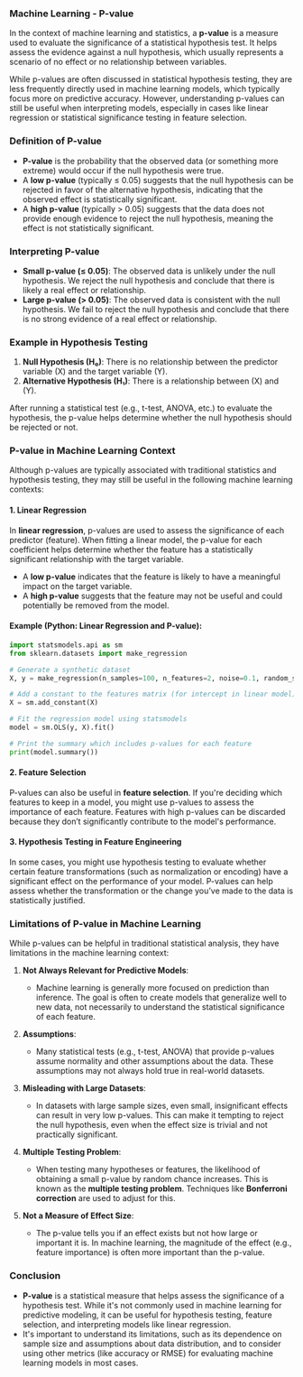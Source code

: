 ### **Machine Learning - P-value**

In the context of machine learning and statistics, a **p-value** is a measure used to evaluate the significance of a statistical hypothesis test. It helps assess the evidence against a null hypothesis, which usually represents a scenario of no effect or no relationship between variables.

While p-values are often discussed in statistical hypothesis testing, they are less frequently directly used in machine learning models, which typically focus more on predictive accuracy. However, understanding p-values can still be useful when interpreting models, especially in cases like linear regression or statistical significance testing in feature selection.

### **Definition of P-value**
- **P-value** is the probability that the observed data (or something more extreme) would occur if the null hypothesis were true.
- A **low p-value** (typically ≤ 0.05) suggests that the null hypothesis can be rejected in favor of the alternative hypothesis, indicating that the observed effect is statistically significant.
- A **high p-value** (typically > 0.05) suggests that the data does not provide enough evidence to reject the null hypothesis, meaning the effect is not statistically significant.

### **Interpreting P-value**
- **Small p-value (≤ 0.05)**: The observed data is unlikely under the null hypothesis. We reject the null hypothesis and conclude that there is likely a real effect or relationship.
- **Large p-value (> 0.05)**: The observed data is consistent with the null hypothesis. We fail to reject the null hypothesis and conclude that there is no strong evidence of a real effect or relationship.

### **Example in Hypothesis Testing**
1. **Null Hypothesis (H₀)**: There is no relationship between the predictor variable \(X\) and the target variable \(Y\).
2. **Alternative Hypothesis (H₁)**: There is a relationship between \(X\) and \(Y\).

After running a statistical test (e.g., t-test, ANOVA, etc.) to evaluate the hypothesis, the p-value helps determine whether the null hypothesis should be rejected or not.

### **P-value in Machine Learning Context**
Although p-values are typically associated with traditional statistics and hypothesis testing, they may still be useful in the following machine learning contexts:

#### 1. **Linear Regression**
In **linear regression**, p-values are used to assess the significance of each predictor (feature). When fitting a linear model, the p-value for each coefficient helps determine whether the feature has a statistically significant relationship with the target variable.

- A **low p-value** indicates that the feature is likely to have a meaningful impact on the target variable.
- A **high p-value** suggests that the feature may not be useful and could potentially be removed from the model.

#### Example (Python: Linear Regression and P-value):
```python
import statsmodels.api as sm
from sklearn.datasets import make_regression

# Generate a synthetic dataset
X, y = make_regression(n_samples=100, n_features=2, noise=0.1, random_state=42)

# Add a constant to the features matrix (for intercept in linear model)
X = sm.add_constant(X)

# Fit the regression model using statsmodels
model = sm.OLS(y, X).fit()

# Print the summary which includes p-values for each feature
print(model.summary())
```

#### 2. **Feature Selection**
P-values can also be useful in **feature selection**. If you're deciding which features to keep in a model, you might use p-values to assess the importance of each feature. Features with high p-values can be discarded because they don’t significantly contribute to the model's performance.

#### 3. **Hypothesis Testing in Feature Engineering**
In some cases, you might use hypothesis testing to evaluate whether certain feature transformations (such as normalization or encoding) have a significant effect on the performance of your model. P-values can help assess whether the transformation or the change you’ve made to the data is statistically justified.

### **Limitations of P-value in Machine Learning**
While p-values can be helpful in traditional statistical analysis, they have limitations in the machine learning context:

1. **Not Always Relevant for Predictive Models**:
   - Machine learning is generally more focused on prediction than inference. The goal is often to create models that generalize well to new data, not necessarily to understand the statistical significance of each feature.
   
2. **Assumptions**:
   - Many statistical tests (e.g., t-test, ANOVA) that provide p-values assume normality and other assumptions about the data. These assumptions may not always hold true in real-world datasets.

3. **Misleading with Large Datasets**:
   - In datasets with large sample sizes, even small, insignificant effects can result in very low p-values. This can make it tempting to reject the null hypothesis, even when the effect size is trivial and not practically significant.

4. **Multiple Testing Problem**:
   - When testing many hypotheses or features, the likelihood of obtaining a small p-value by random chance increases. This is known as the **multiple testing problem**. Techniques like **Bonferroni correction** are used to adjust for this.

5. **Not a Measure of Effect Size**:
   - The p-value tells you if an effect exists but not how large or important it is. In machine learning, the magnitude of the effect (e.g., feature importance) is often more important than the p-value.

### **Conclusion**
- **P-value** is a statistical measure that helps assess the significance of a hypothesis test. While it's not commonly used in machine learning for predictive modeling, it can be useful for hypothesis testing, feature selection, and interpreting models like linear regression.
- It's important to understand its limitations, such as its dependence on sample size and assumptions about data distribution, and to consider using other metrics (like accuracy or RMSE) for evaluating machine learning models in most cases.

